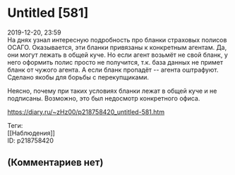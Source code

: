 Untitled [581]
==============

  
2019-12-20, 23:59  
 На днях узнал интересную подробность про бланки страховых полисов ОСАГО. Оказывается, эти бланки привязаны к конкретным агентам. Да, они могут лежать в общей куче. Но если агент возьмёт не свой бланк, у него оформить полис просто не получится, т.к. база данных не примет бланк от чужого агента. А если бланк пропадёт -- агента оштрафуют. Сделано якобы для борьбы с перекупщиками.   
   
 Неясно, почему при таких условиях бланки лежат в общей куче и не подписаны. Возможно, это был недосмотр конкретного офиса.   
  
<https://diary.ru/~zHz00/p218758420_untitled-581.htm>  
  
Теги:  
[[Наблюдения]]  
ID: p218758420  


(Комментариев нет)
------------------